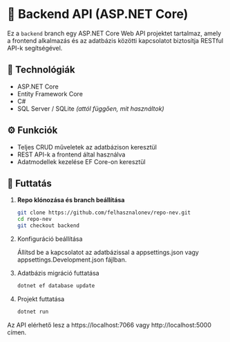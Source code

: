 # 🧴 Backend API (ASP.NET Core)

Ez a `backend` branch egy ASP.NET Core Web API projektet tartalmaz, amely a frontend alkalmazás és az adatbázis közötti kapcsolatot biztosítja RESTful API-k segítségével.

## 🔧 Technológiák

- ASP.NET Core
- Entity Framework Core
- C#
- SQL Server / SQLite *(attól függően, mit használtok)*

## ⚙️ Funkciók

- Teljes CRUD műveletek az adatbázison keresztül
- REST API-k a frontend által használva
- Adatmodellek kezelése EF Core-on keresztül

## 🔌 Futtatás

1. **Repo klónozása és branch beállítása**
   
   ```bash
   git clone https://github.com/felhasznalonev/repo-nev.git
   cd repo-nev
   git checkout backend
   ```
2. Konfiguráció beállítása

   Állítsd be a kapcsolatot az adatbázissal a appsettings.json vagy appsettings.Development.json fájlban.

3. Adatbázis migráció futtatása
 
   ```bash
   dotnet ef database update
   ```
5. Projekt futtatása

   ```bash
   dotnet run
   ```
Az API elérhető lesz a https://localhost:7066 vagy http://localhost:5000 címen.
